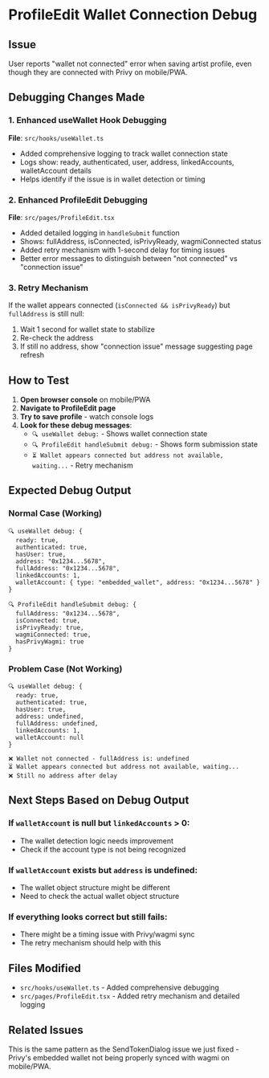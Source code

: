 # ProfileEdit Wallet Connection Debug

## Issue
User reports "wallet not connected" error when saving artist profile, even though they are connected with Privy on mobile/PWA.

## Debugging Changes Made

### 1. Enhanced useWallet Hook Debugging
**File**: `src/hooks/useWallet.ts`
- Added comprehensive logging to track wallet connection state
- Logs show: ready, authenticated, user, address, linkedAccounts, walletAccount details
- Helps identify if the issue is in wallet detection or timing

### 2. Enhanced ProfileEdit Debugging  
**File**: `src/pages/ProfileEdit.tsx`
- Added detailed logging in `handleSubmit` function
- Shows: fullAddress, isConnected, isPrivyReady, wagmiConnected status
- Added retry mechanism with 1-second delay for timing issues
- Better error messages to distinguish between "not connected" vs "connection issue"

### 3. Retry Mechanism
If the wallet appears connected (`isConnected && isPrivyReady`) but `fullAddress` is still null:
1. Wait 1 second for wallet state to stabilize
2. Re-check the address
3. If still no address, show "connection issue" message suggesting page refresh

## How to Test

1. **Open browser console** on mobile/PWA
2. **Navigate to ProfileEdit page** 
3. **Try to save profile** - watch console logs
4. **Look for these debug messages**:
   - `🔍 useWallet debug:` - Shows wallet connection state
   - `🔍 ProfileEdit handleSubmit debug:` - Shows form submission state
   - `⏳ Wallet appears connected but address not available, waiting...` - Retry mechanism

## Expected Debug Output

### Normal Case (Working)
```
🔍 useWallet debug: {
  ready: true,
  authenticated: true,
  hasUser: true,
  address: "0x1234...5678",
  fullAddress: "0x1234...5678",
  linkedAccounts: 1,
  walletAccount: { type: "embedded_wallet", address: "0x1234...5678" }
}

🔍 ProfileEdit handleSubmit debug: {
  fullAddress: "0x1234...5678",
  isConnected: true,
  isPrivyReady: true,
  wagmiConnected: true,
  hasPrivyWagmi: true
}
```

### Problem Case (Not Working)
```
🔍 useWallet debug: {
  ready: true,
  authenticated: true,
  hasUser: true,
  address: undefined,
  fullAddress: undefined,
  linkedAccounts: 1,
  walletAccount: null
}

❌ Wallet not connected - fullAddress is: undefined
⏳ Wallet appears connected but address not available, waiting...
❌ Still no address after delay
```

## Next Steps Based on Debug Output

### If `walletAccount` is null but `linkedAccounts` > 0:
- The wallet detection logic needs improvement
- Check if the account type is not being recognized

### If `walletAccount` exists but `address` is undefined:
- The wallet object structure might be different
- Need to check the actual wallet object structure

### If everything looks correct but still fails:
- There might be a timing issue with Privy/wagmi sync
- The retry mechanism should help with this

## Files Modified
- `src/hooks/useWallet.ts` - Added comprehensive debugging
- `src/pages/ProfileEdit.tsx` - Added retry mechanism and detailed logging

## Related Issues
This is the same pattern as the SendTokenDialog issue we just fixed - Privy's embedded wallet not being properly synced with wagmi on mobile/PWA.
